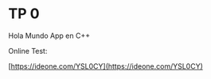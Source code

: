 # TP 0

Hola Mundo App en C++

Online Test:

[https://ideone.com/YSL0CY](https://ideone.com/YSL0CY)
